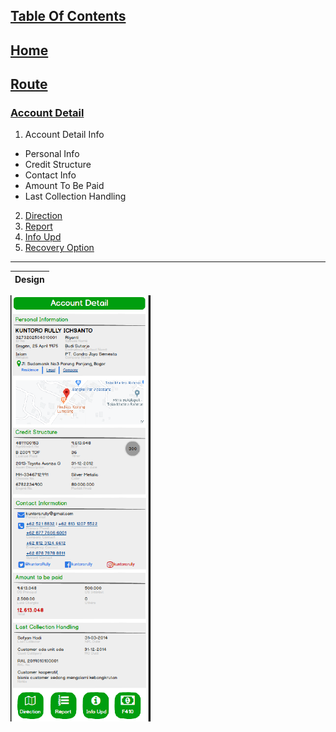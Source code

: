 ## [Table Of Contents](https://github.com/diohlicious/collection-management-app/blob/master/Doc/Table-Of-Contents.md)
## [Home](https://github.com/diohlicious/collection-management-app/blob/master/Doc/Menu.md)
## [Route](https://github.com/diohlicious/collection-management-app/blob/master/Doc/Route.md)
### [Account Detail](Account-Detail.md)
1. Account Detail Info
  - Personal Info
  - Credit Structure
  - Contact Info
  - Amount To Be Paid
  - Last Collection Handling
2. [Direction](Direction.md)
3. [Report](Report.md)
4. [Info Upd](Info-Upd.md)
5. [Recovery Option](Recovery-Option.md)
___
|Design
|--
![alt text](https://github.com/diohlicious/collection-management-app/blob/master/Doc/Images/Screenshot_20200822_132604.png "Recovery Option")
